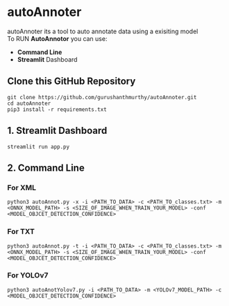 # autoAnnoter
autoAnnoter its a tool to auto annotate data using a exisiting model<br>
To RUN **AutoAnnotor** you can use:
 - **Command Line**
 - **Streamlit** Dashboard

## Clone this GitHub Repository
```
git clone https://github.com/gurushanthmurthy/autoAnnoter.git
cd autoAnnoter
pip3 install -r requirements.txt
```

## 1. Streamlit Dashboard
```
streamlit run app.py
```
## 2. Command Line
### For XML
```
python3 autoAnnot.py -x -i <PATH_TO_DATA> -c <PATH_TO_classes.txt> -m <ONNX_MODEL_PATH> -s <SIZE_OF_IMAGE_WHEN_TRAIN_YOUR_MODEL> -conf <MODEL_OBJCET_DETECTION_CONFIDENCE>
```
### For TXT
```
python3 autoAnnot.py -t -i <PATH_TO_DATA> -c <PATH_TO_classes.txt> -m <ONNX_MODEL_PATH> -s <SIZE_OF_IMAGE_WHEN_TRAIN_YOUR_MODEL> -conf <MODEL_OBJCET_DETECTION_CONFIDENCE>
```
### For YOLOv7
```
python3 autoAnotYolov7.py -i <PATH_TO_DATA> -m <YOLOv7_MODEL_PATH> -c <MODEL_OBJCET_DETECTION_CONFIDENCE>
```
